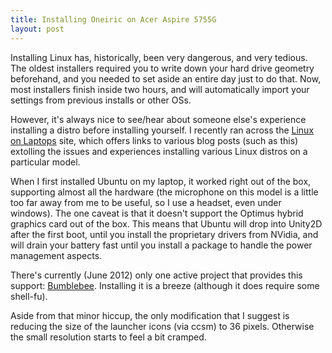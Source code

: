 ```yaml
---
title: Installing Oneiric on Acer Aspire 5755G
layout: post
---
```

Installing Linux has, historically, been very dangerous, and very tedious. The oldest installers required you to write down your hard drive geometry beforehand, and you needed to set aside an entire day just to do that. Now, most installers finish inside two hours, and will automatically import your settings from previous installs or other OSs.

However, it's always nice to see/hear about someone else's experience installing a distro before installing yourself. I recently ran across the [Linux on Laptops](http://www.linux-on-laptops.com/) site, which offers links to various blog posts (such as this) extolling the issues and experiences installing various Linux distros on a particular model.

When I first installed Ubuntu on my laptop, it worked right out of the box, supporting almost all the hardware (the microphone on this model is a little too far away from me to be useful, so I use a headset, even under windows). The one caveat is that it doesn't support the Optimus hybrid graphics card out of the box. This means that Ubuntu will drop into Unity2D after the first boot, until you install the proprietary drivers from NVidia, and will drain your battery fast until you install a package to handle the power management aspects.

There's currently (June 2012) only one active project that provides this support: [Bumblebee](http://www.bumblebee-project.org/). Installing it is a breeze (although it does require some shell-fu).

Aside from that minor hiccup, the only modification that I suggest is reducing the size of the launcher icons (via ccsm) to 36 pixels. Otherwise the small resolution starts to feel a bit cramped.
